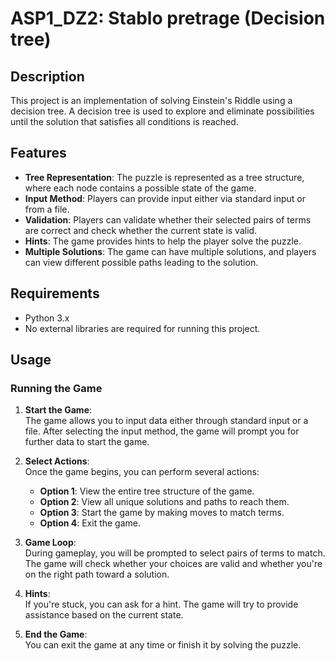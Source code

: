 # ASP1_DZ2: Stablo pretrage (Decision tree)

## Description
This project is an implementation of solving Einstein's Riddle using a decision tree. 
A decision tree is used to explore and eliminate possibilities until the solution that satisfies all conditions is reached.

## Features
- **Tree Representation**: The puzzle is represented as a tree structure, where each node contains a possible state of the game.
- **Input Method**: Players can provide input either via standard input or from a file.
- **Validation**: Players can validate whether their selected pairs of terms are correct and check whether the current state is valid.
- **Hints**: The game provides hints to help the player solve the puzzle.
- **Multiple Solutions**: The game can have multiple solutions, and players can view different possible paths leading to the solution.

## Requirements
- Python 3.x
- No external libraries are required for running this project.

## Usage

### Running the Game

1. **Start the Game**:  
   The game allows you to input data either through standard input or a file. After selecting the input method, the game will prompt you for further data to start the game.

2. **Select Actions**:  
   Once the game begins, you can perform several actions:
   
   - **Option 1**: View the entire tree structure of the game.
   - **Option 2**: View all unique solutions and paths to reach them.
   - **Option 3**: Start the game by making moves to match terms.
   - **Option 4**: Exit the game.

3. **Game Loop**:  
   During gameplay, you will be prompted to select pairs of terms to match. The game will check whether your choices are valid and whether you're on the right path toward a solution.

4. **Hints**:  
   If you're stuck, you can ask for a hint. The game will try to provide assistance based on the current state.

5. **End the Game**:  
   You can exit the game at any time or finish it by solving the puzzle.
